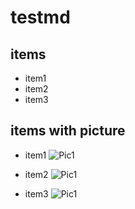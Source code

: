 # testmd

## items

* item1
* item2
* item3

## items with picture

* item1
![Pic1](https://www.linux.org/styles/uix/uix/logo.png?raw=true)

* item2
![Pic1](https://www.linux.org/styles/uix/uix/logo.png?raw=true)

* item3
![Pic1](https://www.linux.org/styles/uix/uix/logo.png?raw=true)


